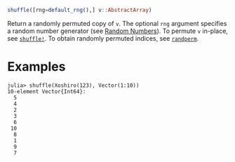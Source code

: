```julia
shuffle([rng=default_rng(),] v::AbstractArray)
```

Return a randomly permuted copy of `v`. The optional `rng` argument specifies a random number generator (see [Random Numbers](@ref)). To permute `v` in-place, see [`shuffle!`](@ref). To obtain randomly permuted indices, see [`randperm`](@ref).

# Examples

```jldoctest
julia> shuffle(Xoshiro(123), Vector(1:10))
10-element Vector{Int64}:
  5
  4
  2
  3
  6
 10
  8
  1
  9
  7
```
